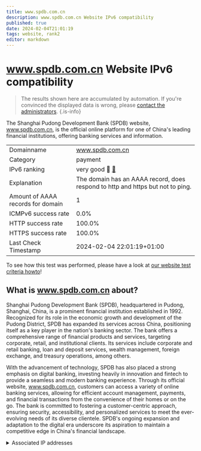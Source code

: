 ```yaml
---
title: www.spdb.com.cn
description: www.spdb.com.cn Website IPv6 compatibility
published: true
date: 2024-02-04T21:01:19
tags: website, rank2
editor: markdown
---
```


# www.spdb.com.cn Website IPv6 compatibility

> The results shown here are accumulated by automation. If you're convinced the displayed data is wrong, please [contact the administrators](/howto/chat). 
{.is-info}

The Shanghai Pudong Development Bank (SPDB) website, www.spdb.com.cn, is the official online platform for one of China's leading financial institutions, offering banking services and information.


|   |   |
| - | - |
| Domainname | www.spdb.com.cn
| Category | payment |
| IPv6 ranking | very good :2nd_place_medal: [🔗](/howto/ranking) |
| Explanation | The domain has an AAAA record, does respond to http and https but not to ping. |
| Amount of AAAA records for domain | 1 |
| ICMPv6 success rate | 0.0%|
| HTTP success rate | 100.0% |
| HTTPS success rate | 100.0% |
| Last Check Timestamp | 2024-02-04 22:01:19+01:00 |

To see how this test was performed, please have a look at [our website test criteria howto](/howto/testcriteria/website)!


## What is www.spdb.com.cn about?
Shanghai Pudong Development Bank (SPDB), headquartered in Pudong, Shanghai, China, is a prominent financial institution established in 1992. Recognized for its role in the economic growth and development of the Pudong District, SPDB has expanded its services across China, positioning itself as a key player in the nation's banking sector. The bank offers a comprehensive range of financial products and services, targeting corporate, retail, and institutional clients. Its services include corporate and retail banking, loan and deposit services, wealth management, foreign exchange, and treasury operations, among others.

With the advancement of technology, SPDB has also placed a strong emphasis on digital banking, investing heavily in innovation and fintech to provide a seamless and modern banking experience. Through its official website, www.spdb.com.cn, customers can access a variety of online banking services, allowing for efficient account management, payments, and financial transactions from the convenience of their homes or on the go. The bank is committed to fostering a customer-centric approach, ensuring security, accessibility, and personalized services to meet the ever-evolving needs of its diverse clientele. SPDB's ongoing expansion and adaptation to the digital era underscore its aspiration to maintain a competitive edge in China's financial landscape.



<details>
<summary>Associated IP addresses</summary>

2405:3140:11:5101::1

</details>

